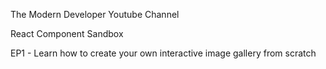 The Modern Developer Youtube Channel

React Component Sandbox

EP1 - Learn how to create your own interactive image gallery from scratch
